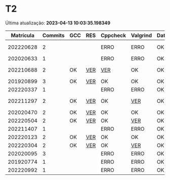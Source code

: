 # T2
Última atualização: **2023-04-13 10:03:35.198349**

|  Matrícula | Commits | GCC |  RES |  Cppcheck |  Valgrind |  Data |  Duração | 
|---|---|---|---|---|---|---|---|
|  202220628 |  2 |   |   |   ERRO |  ERRO |  OK |  8 days, 12:02:24 | 
|  202020633 |  1 |   |   |   ERRO |  ERRO |  OK |  nada | 
|  202210688 |  2 |  OK |  [VER](./relatorios/202210688/T2/resposta.txt) |   [VER](./relatorios/202210688/T2/cppcheck.txt) |  OK |  OK |  1 day, 21:54:20 | 
|  201920899 |  3 |  OK |  [VER](./relatorios/201920899/T2/resposta.txt) |   OK |  OK |  OK |  21:31:26 | 
|  202220337 |  1 |   |   |   ERRO |  ERRO |  OK |  nada | 
|  202211297 |  2 |  OK |  [VER](./relatorios/202211297/T2/resposta.txt) |   OK |  [VER](./relatorios/202211297/T2/valgrind.txt) |  OK |  1 day, 2:52:58 | 
|  202020470 |  2 |  OK |  [VER](./relatorios/202020470/T2/resposta.txt) |   OK |  OK |  OK |  0:01:30 | 
|  202220504 |  2 |  OK |  [VER](./relatorios/202220504/T2/resposta.txt) |   OK |  [VER](./relatorios/202220504/T2/valgrind.txt) |  OK |  0:02:25 | 
|  202211407 |  1 |   |   |   ERRO |  ERRO |  OK |  nada | 
|  202220123 |  2 |  OK |  [VER](./relatorios/202220123/T2/resposta.txt) |   OK |  OK |  OK |  2:39:07 | 
|  202220304 |  2 |  OK |  [VER](./relatorios/202220304/T2/resposta.txt) |   OK |  [VER](./relatorios/202220304/T2/valgrind.txt) |  OK |  0:21:28 | 
|  202020095 |  3 |   |   |   ERRO |  ERRO |  OK |  1:49:03 | 
|  201920774 |  1 |   |   |   ERRO |  ERRO |  OK |  nada | 
|  202220992 |  1 |   |   |   ERRO |  ERRO |  OK |  nada | 
